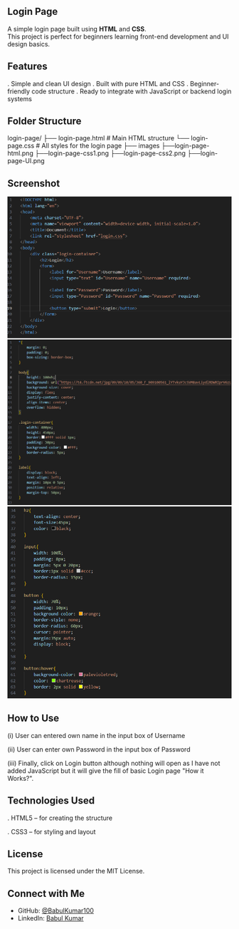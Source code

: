 
## Login Page

A simple login page built using **HTML** and **CSS**.  
This project is perfect for beginners learning front-end development and UI design basics.

##  Features

.  Simple and clean UI design
.  Built with pure HTML and CSS
.  Beginner-friendly code structure
.  Ready to integrate with JavaScript or backend login systems

##  Folder Structure

login-page/
├── login-page.html # Main HTML structure
└── login-page.css # All styles for the login page
├── images
      ├──login-page-html.png
      ├──login-page-css1.png
      ├──login-page-css2.png
      ├──login-page-UI.png
      
##  Screenshot

![Screenshot](https://github.com/BabulKumar100/login-page/blob/498ec593ca3a39c0b1491cd4dbd7886a2081fb65/login-preview%201.png)
![Screenshot](https://github.com/BabulKumar100/login-page/blob/498ec593ca3a39c0b1491cd4dbd7886a2081fb65/login-preview%202.png)
![Screenshot](https://github.com/BabulKumar100/login-page/blob/498ec593ca3a39c0b1491cd4dbd7886a2081fb65/login-preview%203.png)

## How to Use

(i) User can entered own name in the input box of Username

(ii) User can enter own Password in the input box of Password

(iii) Finally, click on Login button although nothing will open as I have not added JavaScript  but it will give the fill of basic Login page "How it Works?".


 ## Technologies Used

. HTML5 – for creating the structure

. CSS3 – for styling and layout

## License
This project is licensed under the MIT License.

## Connect with Me

- GitHub: [@BabulKumar100](https://github.com/BabulKumar100)
- LinkedIn: [Babul Kumar](https://www.linkedin.com/in/babulkumar100)






